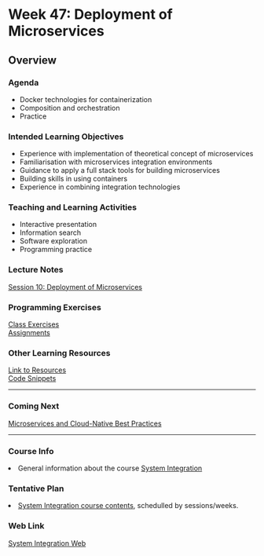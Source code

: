 # Week 47: Deployment of Microservices 
<h2>Overview</h2>
<h3>Agenda</h3>
<ul>
  <li>Docker technologies for containerization</li>
  <li>Composition and orchestration</li>
  <li>Practice</li>  
</ul>

<h3>Intended Learning Objectives</h3>
<ul>
	<li>Experience with implementation of theoretical concept of microservices</li>
	<li>Familiarisation with microservices integration environments</li>
  	<li>Guidance to apply a full stack tools for building microservices</li>
	<li>Building skills in using containers</li>
	<li>Experience in combining integration technologies</li>
</ul>

<h3>Teaching and Learning Activities</h3>
<ul>
	<li>Interactive presentation</li>
	<li>Information search</li>	
	<li>Software exploration</li>
  <li>Programming practice</li>
</ul>
 
<h3>Lecture Notes</h3>
  	<a href="https://cphbusiness.mrooms.net/pluginfile.php/298830/mod_resource/content/1/Session10Containers.pdf">Session 10: Deployment of Microservices</a>
  
<h3>Programming Exercises</h3>
	<a href="https://github.com/datsoftlyngby/soft2019fall-si/tree/master/docs/Sessions/Week47/Class%20Exercises.md">Class Exercises</a><br>
	<a href="https://github.com/datsoftlyngby/soft2019fall-si/tree/master/docs/Sessions/Week47/Assignments.md">Assignments</a> 
	
<h3>Other Learning Resources</h3>
<a href="https://github.com/datsoftlyngby/soft2019fall-si/tree/master/docs/Sessions/Week47/Resources.md/">Link to Resources</a><br>
<a href="https://github.com/datsoftlyngby/soft2019fall-si/tree/master/code">Code Snippets</a>

<hr>
<h3>Coming Next</h3>
<a href="https://datsoftlyngby.github.io/soft2019fall-si/Sessions/Week48/">Microservices and Cloud-Native Best Practices</a>
<hr>
<h3>Course Info</h3>
<li>General information about the course <a href="https://datsoftlyngby.github.io/soft2019fall/SI/course-info.html">System Integration</a></li>
<h3>Tentative Plan</h3>
<li><a href="https://datsoftlyngby.github.io/soft2019fall/SI/tentative-plan.html">System Integration course contents</a>, schedulled by sessions/weeks.</li>
<h3>Web Link</h3>
<a href="https://datsoftlyngby.github.io/soft2019fall-si">System Integration Web</a>


